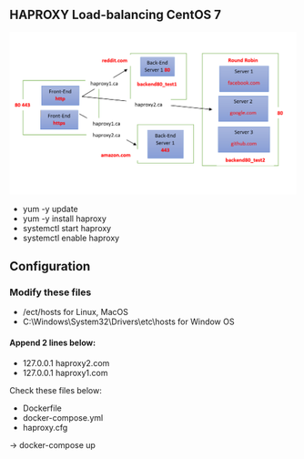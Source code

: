## HAPROXY Load-balancing CentOS 7
![img_1.png](img_1.png)
* yum -y update
* yum -y install haproxy
* systemctl start haproxy
* systemctl enable haproxy

## Configuration
### Modify these files
* /ect/hosts for Linux, MacOS
* C:\Windows\System32\Drivers\etc\hosts for Window OS

#### Append 2 lines below:
* 127.0.0.1	haproxy2.com
* 127.0.0.1	haproxy1.com

Check these files below:
* Dockerfile
* docker-compose.yml
* haproxy.cfg

-> docker-compose up